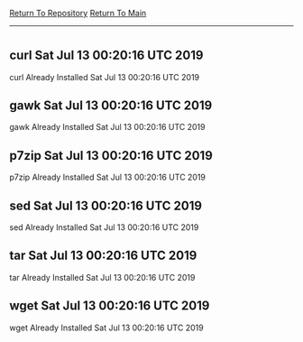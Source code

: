 [Return To Repository](https://github.com/deathbybandaid/piholeparser/)
[Return To Main](https://github.com/deathbybandaid/piholeparser/blob/master/RecentRunLogs/Mainlog.md)
____________________________________
# 
## curl Sat Jul 13 00:20:16 UTC 2019
curl Already Installed Sat Jul 13 00:20:16 UTC 2019
## gawk Sat Jul 13 00:20:16 UTC 2019
gawk Already Installed Sat Jul 13 00:20:16 UTC 2019
## p7zip Sat Jul 13 00:20:16 UTC 2019
p7zip Already Installed Sat Jul 13 00:20:16 UTC 2019
## sed Sat Jul 13 00:20:16 UTC 2019
sed Already Installed Sat Jul 13 00:20:16 UTC 2019
## tar Sat Jul 13 00:20:16 UTC 2019
tar Already Installed Sat Jul 13 00:20:16 UTC 2019
## wget Sat Jul 13 00:20:16 UTC 2019
wget Already Installed Sat Jul 13 00:20:16 UTC 2019
